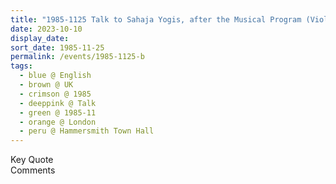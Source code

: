 ```yaml
---
title: "1985-1125 Talk to Sahaja Yogis, after the Musical Program (Violin, Flute and Tabla), Hammersmith Town Hall, 1 Riverside Gardens, Hammersmith, London W6 9LE, UK"
date: 2023-10-10
display_date: 
sort_date: 1985-11-25
permalink: /events/1985-1125-b
tags:
  - blue @ English
  - brown @ UK
  - crimson @ 1985
  - deeppink @ Talk
  - green @ 1985-11
  - orange @ London
  - peru @ Hammersmith Town Hall
---
```


<wave-list>
  <list-title color="green" width="75">Key Quote</list-title>
  <list-item color="BlanchedAlmond"  width="200"></list-item>
  <list-item color="Lavender"></list-item>
  <list-item color="BlanchedAlmond"></list-item>
</wave-list>

<br>

<wave-list>
  <list-title color="green" width="75">Comments</list-title>
  <list-item color="BlanchedAlmond"  width="200"></list-item>
  <list-item color="Lavender"></list-item>
  <list-item color="BlanchedAlmond"></list-item>
</wave-list>